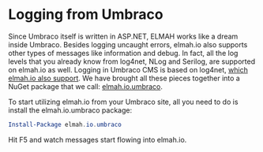 # Logging from Umbraco

Since Umbraco itself is written in ASP.NET, ELMAH works like a dream inside Umbraco. Besides logging uncaught errors, elmah.io also supports other types of messages like information and debug. In fact, all the log levels that you already know from log4net, NLog and Serilog, are supported on elmah.io as well. Logging in Umbraco CMS is based on log4net, [which elmah.io also support](https://docs.elmah.io/logging-to-elmah-io-from-log4net/). We have brought all these pieces together into a NuGet package that we call: [elmah.io.umbraco](https://www.nuget.org/packages/elmah.io.umbraco/).

To start utilizing elmah.io from your Umbraco site, all you need to do is install the elmah.io.umbraco package:

```powershell
Install-Package elmah.io.umbraco
```

Hit F5 and watch messages start flowing into elmah.io.

